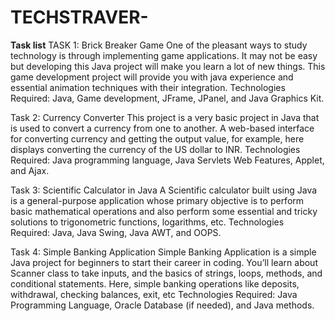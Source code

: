 # TECHSTRAVER-

**Task list**
TASK 1: Brick Breaker Game
One of the pleasant ways to study technology is through implementing game applications. It may not be easy but developing this Java project will make you learn a lot of new things. This game development project will provide you with java experience and essential animation techniques with their integration. 
Technologies Required: Java, Game development, JFrame, JPanel, and Java Graphics Kit.

Task 2: Currency Converter
This project is a very basic project in Java that is used to convert a currency from one to another. A web-based interface for converting currency and getting the output value, for example, here displays converting the currency of the US dollar to INR.
Technologies Required: Java programming language, Java Servlets Web Features, Applet, and Ajax.

Task 3: Scientific Calculator in Java
A Scientific calculator built using Java is a general-purpose application whose primary objective is to perform basic mathematical operations and also perform some essential and tricky solutions to trigonometric functions, logarithms, etc. 
Technologies Required: Java, Java Swing, Java AWT, and OOPS.

Task 4: Simple Banking Application
Simple Banking Application is a simple Java project for beginners to start their career in coding. You’ll learn about Scanner class to take inputs, and the basics of strings, loops, methods, and conditional statements. Here,
simple banking operations like deposits, withdrawal, checking balances, exit, etc
Technologies Required: Java Programming Language, Oracle Database (if needed), and Java methods.
